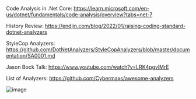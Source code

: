 Code Analysis in .Net Core: 
https://learn.microsoft.com/en-us/dotnet/fundamentals/code-analysis/overview?tabs=net-7

History Review: 
https://endjin.com/blog/2022/01/raising-coding-standard-dotnet-analyzers

StyleCop Analyzers: 
https://github.com/DotNetAnalyzers/StyleCopAnalyzers/blob/master/documentation/SA0001.md

Jason Bock Talk: 
https://www.youtube.com/watch?v=LRK4pgvlMrE

List of Analyzers: 
https://github.com/Cybermaxs/awesome-analyzers

![image](https://github.com/mjfard/docs/assets/34769518/084f110c-d8d4-4dbe-b87b-40fc603b1f4c)
